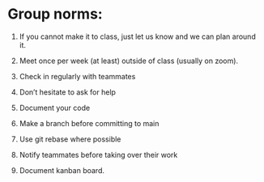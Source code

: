 # Group norms:

1. If you cannot make it to class, just let us know and we can plan around it.

2. Meet once per week (at least) outside of class (usually on zoom).

3. Check in regularly with teammates

4. Don’t hesitate to ask for help

5. Document your code

6. Make a branch before committing to main

7. Use git rebase where possible

8. Notify teammates before taking over their work

9. Document kanban board.

